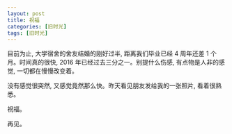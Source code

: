 ```yaml
---
layout: post
title: 祝福
categories: [旧时光]
tags: [旧时光]
---
```


目前为止, 大学宿舍的舍友结婚的刚好过半, 距离我们毕业已经 4 周年还差 1 个月。时间真的很快, 2016 年已经过去三分之一。别提什么伤感, 有点物是人非的感觉, 一切都在慢慢改变着。

没有感觉很突然, 又感觉竟然那么快。昨天看见朋友发给我的一张照片, 看着很熟悉。

祝福。









































































































































再见。
